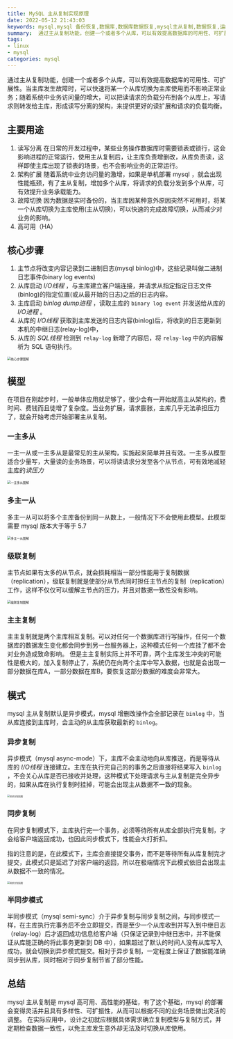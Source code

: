 ```yaml
---
title: MySQL 主从复制实现原理
date: 2022-05-12 21:43:03
keywords: mysql,mysql 备份恢复,数据库,数据库数据恢复,mysql主从复制,数据恢复,运维,数据复制,主从复制,高可用,故障切换,读写分离
summary:  通过主从复制功能，创建一个或者多个从库，可以有效提高数据库的可用性、可扩展性。当主库发生故障时，可以快速将某一个从库切换为主库使用而不影响正常业务；随着系统中业务访问量的增大，可以把读请求的负载分布到各个从库上。
tags:
- linux
- mysql
categories: mysql
---
```


通过主从复制功能，创建一个或者多个从库，可以有效提高数据库的可用性、可扩展性。当主库发生故障时，可以快速将某一个从库切换为主库使用而不影响正常业务；随着系统中业务访问量的增大，可以把读请求的负载分布到各个从库上，写请求则转发给主库，形成读写分离的架构，来提供更好的读扩展和请求的负载均衡。

## 主要用途

1. 读写分离
在日常的开发过程中，某些业务操作数据库时需要锁表或锁行，这会影响进程的正常运行，使用主从复制后，让主库负责增删改，从库负责读，这样即使主库出现了锁表的场景，也不会影响业务的正常运行。
2. 架构扩展
随着系统中业务访问量的激增，如果是单机部署 mysql ，就会出现性能瓶颈，有了主从复制，增加多个从库，将请求的负载分发到多个从库，可有效提升业务承载能力。
3. 故障切换
因为数据是实时备份的，当主库因某种意外原因突然不可用时，将某一个从库切换为主库使用(主从切换)，可以快速的完成故障切换，从而减少对业务的影响。
4. 高可用（HA）

## 核心步骤

1. 主节点将改变内容记录到二进制日志(mysql binlog)中，这些记录叫做二进制日志事件(binary log events)
2. 从库启动 *I/O线程* ，与主库建立客户端连接，并请求从指定指定日志文件(binlog)的指定位置(或从最开始的日志)之后的日志内容。
3. 主库启动 *binlog dump进程* ，读取主库的 `binary log event` 并发送给从库的 *I/O进程* 。
4. 从库的 *I/O线程* 获取到主库发送的日志内容(binlog)后，将收到的日志更新到本机的中继日志(relay-log)中，
5. 从库的 *SQL线程* 检测到 `relay-log` 新增了内容后，将 `relay-log` 中的内容解析为 SQL 语句执行。

<img src="https://pic.imgdb.cn/item/627e68e70947543129af718d.jpg" alt="核心步骤图解" style="zoom:50%;" />

## 模型

在项目在刚起步时，一般单体应用就足够了，很少会有一开始就高主从架构的，费时间、费钱而且徒增了复杂度。当业务扩展，请求膨胀，主库几乎无法承担压力了，就会开始考虑开始部署主从复制。

### 一主多从

一主一从或一主多从是最常见的主从架构，实施起来简单并且有效。一主多从模型适合少量写，大量读的业务场景，可以将读请求分发至各个从节点，可有效地减轻主库的*读压力*

<img src="https://pic.imgdb.cn/item/627e689a0947543129ae4824.jpg" alt="一主多从图解" style="zoom:50%;" />

### 多主一从

多主一从可以将多个主库备份到同一从数上，一般情况下不会使用此模型。此模型需要 mysql 版本大于等于 5.7

<img src="https://pic.imgdb.cn/item/627e6c800947543129bccefb.jpg" alt="多主一从图解" style="zoom:50%;" />

### 级联复制

主节点如果有太多的从节点，就会损耗相当一部分性能用于复制数据（replication），级联复制就是使部分从节点同时担任主节点的复制（replication）工作，这样不仅仅可以缓解主节点的压力，并且对数据一致性没有影响。

<img src="https://pic.imgdb.cn/item/627e73d80947543129d8c746.jpg" alt="级联复制图解" style="zoom:50%;" />

### 主主复制

主主复制就是两个主库相互复制。可以对任何一个数据库进行写操作，任何一个数据库的数据发生变化都会同步到另一台服务器上，这种模式任何一个库挂了都不会对业务造成致命影响。
但是主主复制实际上并不可靠，两个主库发生冲突的可能性是极大的，加入复制停止了，系统仍在向两个主库中写入数据，也就是会出现一部分数据在库A，一部分数据在库B，要恢复这部分数据的难度会非常大。

## 模式

mysql 主从复制默认是异步模式，mysql 增删改操作会全部记录在 `binlog` 中，当从库连接到主库时，会主动的从主库获取最新的 `binlog`。

### 异步复制
异步模式（mysql async-mode）下，主库不会主动地向从库推送，而是等待从库的 *I/O线程* 连接建立。主库在执行完自己的的事务之后直接将结果写入 `binlog` ，不会关心从库是否已接收并处理，这种模式下处理请求与主从复制是完全异步的，如果从库在执行复制时挂掉，可能会出现主从数据不一致的现象。

<img src="https://pic.imgdb.cn/item/627fbdce09475431298a8b81.jpg" alt="异步复制流程" style="zoom:36%;" />

### 同步复制

在同步复制模式下，主库执行完一个事务，必须等待所有从库全部执行完复制，才会给客户端返回成功，也因此同步模式下，性能会大打折扣。

指的注意的是，在此模式下，主库会直接提交事务，而不是等待所有从库复制完才提交，此模式只是延迟了对客户端的返回，所以在极端情况下此模式依旧会出现主从数据不一致的情况。

<img src="https://pic.imgdb.cn/item/627fc33109475431299f6bf0.jpg" alt="同步复制流程" style="zoom:36%;" />


### 半同步模式

半同步模式（mysql semi-sync）介于异步复制与同步复制之间，与同步模式一样，在主库执行完事务后不会立即提交，而是至少一个从库收到并写入到中继日志（relay-log）后才返回成功信息给客户端（只保证记录到中继日志中，并不能保证从库能正确的将此事务更新到 DB 中），如果超过了默认的时间人没有从库写入成功，就会切换到异步模式提交。相对于异步复制，一定程度上保证了数据能准确同步到从库，同时相对于同步复制节省了部分性能。

## 总结

mysql 主从复制是 mysql 高可用、高性能的基础，有了这个基础，mysql 的部署会变得灵活并且具有多样性、可扩振性，从而可以根据不同的业务场景做出灵活的调整。
在实际应用中，设计之初就应根据具体需求确立复制模型与复制方式，并定期检查数据一致性，以免主库发生意外却无法及时切换从库使用。